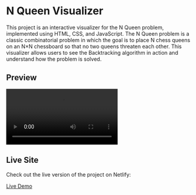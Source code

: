 # N Queen Visualizer

This project is an interactive visualizer for the N Queen problem, implemented using HTML, CSS, and JavaScript. The N Queen problem is a classic combinatorial problem in which the goal is to place N chess queens on an N×N chessboard so that no two queens threaten each other. This visualizer allows users to see the Backtracking algorithm in action and understand how the problem is solved.

## Preview

![Video preview](N-Queen-VisualizerTutorial.mp4)

## Live Site

Check out the live version of the project on Netlify:

[Live Demo](https://n-queen-visualizer74.netlify.app/)


